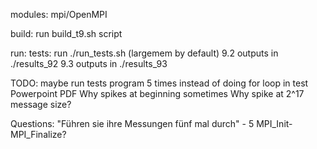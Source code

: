 modules:
    mpi/OpenMPI

build:
    run build_t9.sh script

run:
    tests:
        run ./run_tests.sh <partition> (largemem by default)
        9.2 outputs in ./results_92
        9.3 outputs in ./results_93

TODO:
maybe run tests program 5 times instead of doing for loop in test
Powerpoint
PDF
Why spikes at beginning sometimes
Why spike at 2^17 message size?

Questions:
"Führen sie ihre Messungen fünf mal durch" - 5 MPI_Init-MPI_Finalize?
